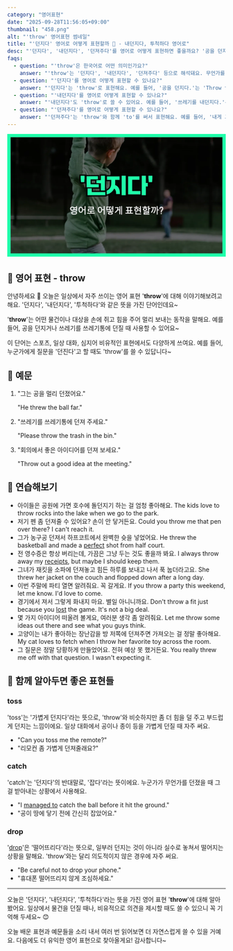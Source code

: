 ```yaml
---
category: "영어표현"
date: "2025-09-28T11:56:05+09:00"
thumbnail: "458.png"
alt: "'throw' 영어표현 썸네일"
title: "'던지다' 영어로 어떻게 표현할까 🏐 - 내던지다, 투척하다 영어로"
desc: "'던지다', '내던지다', '던져주다'를 영어로 어떻게 표현하면 좋을까요? '공을 던지다.', '쓰레기를 내던지다.', '내게 그 책 좀 던져줘.' 등을 영어로 표현하는 법을 배워봅시다. 다양한 예문을 통해서 연습하고 본인의 표현으로 만들어 보세요."
faqs: 
  - question: "'throw'은 한국어로 어떤 의미인가요?"
    answer: "'throw'는 '던지다', '내던지다', '던져주다' 등으로 해석돼요. 무언가를 손에서 힘을 주어 멀리 보내는 동작을 뜻해요."
  - question: "'던지다'를 영어로 어떻게 표현할 수 있나요?"
    answer: "'던지다'는 'throw'로 표현해요. 예를 들어, '공을 던지다.'는 'Throw the ball.'이라고 해요."
  - question: "'내던지다'를 영어로 어떻게 표현할 수 있나요?"
    answer: "'내던지다'도 'throw'로 쓸 수 있어요. 예를 들어, '쓰레기를 내던지다.'는 'Throw out the trash.'라고 말해요."
  - question: "'던져주다'를 영어로 어떻게 표현할 수 있나요?"
    answer: "'던져주다'는 'throw'와 함께 'to'를 써서 표현해요. 예를 들어, '내게 그 책 좀 던져줘.'는 'Throw me the book.'이라고 해요."
---
```


!['throw' 영어표현](./458.png)

## 🌟 영어 표현 - throw

안녕하세요 👋 오늘은 일상에서 자주 쓰이는 영어 표현 '**throw**'에 대해 이야기해보려고 해요. '던지다', '내던지다', '투척하다'와 같은 뜻을 가진 단어인데요~

'**throw**'는 어떤 물건이나 대상을 손에 쥐고 힘을 주어 멀리 보내는 동작을 말해요. 예를 들어, 공을 던지거나 쓰레기를 쓰레기통에 던질 때 사용할 수 있어요~

이 단어는 스포츠, 일상 대화, 심지어 비유적인 표현에서도 다양하게 쓰여요. 예를 들어, 누군가에게 질문을 '던진다'고 할 때도 'throw'를 쓸 수 있답니다~

## 📖 예문

1. "그는 공을 멀리 던졌어요."

   "He threw the ball far."

2. "쓰레기를 쓰레기통에 던져 주세요."

   "Please throw the trash in the bin."

3. "회의에서 좋은 아이디어를 던져 보세요."

   "Throw out a good idea at the meeting."



## 💬 연습해보기

<ul data-interactive-list>

  <li data-interactive-item>
    <span data-toggler>아이들은 공원에 가면 호수에 돌던지기 하는 걸 엄청 좋아해요.</span>
    <span data-answer>The kids love to throw rocks into the lake when we go to the park.</span>
  </li>

  <li data-interactive-item>
    <span data-toggler>저기 펜 좀 던져줄 수 있어요? 손이 안 닿거든요.</span>
    <span data-answer>Could you throw me that pen over there? I can't reach it.</span>
  </li>

  <li data-interactive-item>
    <span data-toggler>그가 농구공 던져서 하프코트에서 완벽한 슛을 넣었어요.</span>
    <span data-answer>He threw the basketball and made a <a href="/blog/in-english/413.perfect/">perfect</a> shot from half court.</span>
  </li>

  <li data-interactive-item>
    <span data-toggler>전 영수증은 항상 버리는데, 가끔은 그냥 두는 것도 좋을까 봐요.</span>
    <span data-answer>I always throw away my <a href="/blog/in-english/526.receipt/">receipts</a>, but maybe I should keep them.</span>
  </li>

  <li data-interactive-item>
    <span data-toggler>그녀가 재킷을 소파에 던져놓고 힘든 하루를 보내고 나서 푹 눕더라고요.</span>
    <span data-answer>She threw her jacket on the couch and flopped down after a long day.</span>
  </li>

  <li data-interactive-item>
    <span data-toggler>이번 주말에 파티 열면 알려줘요. 꼭 갈게요.</span>
    <span data-answer>If you throw a party this weekend, let me know. I'd love to come.</span>
  </li>

  <li data-interactive-item>
    <span data-toggler>경기에서 져서 그렇게 화내지 마요. 별일 아니니까요.</span>
    <span data-answer>Don't throw a fit just because you <a href="/blog/in-english/457.lose/">lost</a> the game. It's not a big deal.</span>
  </li>

  <li data-interactive-item>
    <span data-toggler>몇 가지 아이디어 떠올려 볼게요, 여러분 생각 좀 알려줘요.</span>
    <span data-answer>Let me throw some ideas out there and see what you guys think.</span>
  </li>

  <li data-interactive-item>
    <span data-toggler>고양이는 내가 좋아하는 장난감을 방 저쪽에 던져주면 가져오는 걸 정말 좋아해요.</span>
    <span data-answer>My cat loves to fetch when I throw her favorite toy across the room.</span>
  </li>

  <li data-interactive-item>
    <span data-toggler>그 질문은 정말 당황하게 만들었어요. 전혀 예상 못 했거든요.</span>
    <span data-answer>You really threw me off with that question. I wasn't expecting it.</span>
  </li>

</ul>

## 🤝 함께 알아두면 좋은 표현들

### toss

'toss'는 '가볍게 던지다'라는 뜻으로, 'throw'와 비슷하지만 좀 더 힘을 덜 주고 부드럽게 던지는 느낌이에요. 일상 대화에서 공이나 종이 등을 가볍게 던질 때 자주 써요.

- "Can you toss me the remote?"
- "리모컨 좀 가볍게 던져줄래요?"

### catch

'catch'는 '던지다'의 반대말로, '잡다'라는 뜻이에요. 누군가가 무언가를 던졌을 때 그걸 받아내는 상황에서 사용해요.

- "I [managed to](/blog/in-english/175.manage-to/) catch the ball before it hit the ground."
- "공이 땅에 닿기 전에 간신히 잡았어요."

### drop

'[drop](/blog/in-english/361.drop/)'은 '떨어뜨리다'라는 뜻으로, 일부러 던지는 것이 아니라 실수로 놓쳐서 떨어지는 상황을 말해요. 'throw'와는 달리 의도적이지 않은 경우에 자주 써요.

- "Be careful not to drop your phone."
- "휴대폰 떨어뜨리지 않게 조심하세요."

---

오늘은 '던지다', '내던지다', '투척하다'라는 뜻을 가진 영어 표현 '**throw**'에 대해 알아봤어요. 일상에서 물건을 던질 때나, 비유적으로 의견을 제시할 때도 쓸 수 있으니 꼭 기억해 두세요~ 😊

오늘 배운 표현과 예문들을 소리 내서 여러 번 읽어보면 더 자연스럽게 쓸 수 있을 거예요. 다음에도 더 유익한 영어 표현으로 찾아올게요! 감사합니다~

